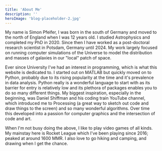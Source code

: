 ```yaml
---
title: 'About Me'
description: ''
heroImage: 'blog-placeholder-2.jpg'
---
```

My name is Simon Pfeifer, I was born in the south of Germany and moved to the north of England when I was 12 years old. I studied Astrophysics and completed my PhD in 2020. Since then I have worked as a post-doctoral research scientist in Potsdam, Germany until 2024. My work largely focused on running computer simulations of the Universe to model the distribution and masses of galaxies in our "local" patch of space.

Ever since University I've had an interest in programming, which is what this website is dedicated to. I started out on MATLAB but quickly moved on to Python, probably due to its rising popularity at the time and it's prevalence in data analysis. Python really is a wonderful language to start with as its barrier for entry is relatively low and its plethora of packages enables you to do so many different things. My biggest inspiration, especially in the beginning, was Daniel Shiffman and his coding train YouTube channel, which introduced me to Processing (a great way to sketch out code and draw things to the screen) and so many wonderful algorithms. Over time this developed into a passion for computer graphics and the intersection of code and art.

When I'm not busy doing the above, I like to play video games of all kinds. My mainstay here is Rocket League which I've been playing since 2016; peaked at around 1600 MMR. I also love to go hiking and camping, and drawing when I get the chance.

